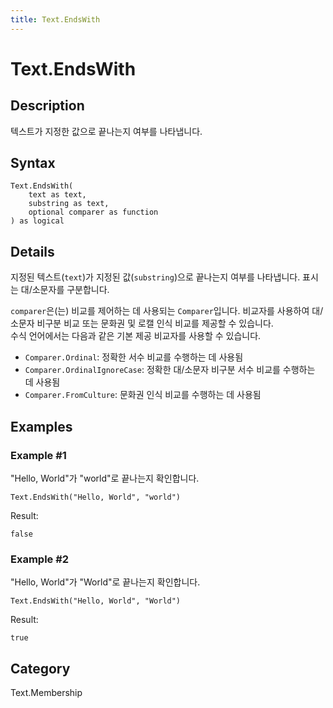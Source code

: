 ```yaml
---
title: Text.EndsWith
---
```


# Text.EndsWith


## Description

텍스트가 지정한 값으로 끝나는지 여부를 나타냅니다.


## Syntax

```powerquery
Text.EndsWith(
    text as text,
    substring as text,
    optional comparer as function
) as logical
```


## Details

지정된 텍스트(<code>text</code>)가 지정된 값(<code>substring</code>)으로 끝나는지 여부를 나타냅니다. 표시는 대/소문자를 구분합니다.      <div>        <code>comparer</code>은(는) 비교를 제어하는 데 사용되는 <code>Comparer</code>입니다. 비교자를 사용하여 대/소문자 비구분 비교 또는 문화권 및 로캘 인식 비교를 제공할 수 있습니다.      </div>      <div>        수식 언어에서는 다음과 같은 기본 제공 비교자를 사용할 수 있습니다.      </div>      <ul>        <li><code>Comparer.Ordinal</code>: 정확한 서수 비교를 수행하는 데 사용됨</li>        <li><code>Comparer.OrdinalIgnoreCase</code>: 정확한 대/소문자 비구분 서수 비교를 수행하는 데 사용됨</li>        <li> <code>Comparer.FromCulture</code>: 문화권 인식 비교를 수행하는 데 사용됨</li>      </ul>


## Examples

### Example #1 
&#34;Hello, World&#34;가 &#34;world&#34;로 끝나는지 확인합니다.
```powerquery
Text.EndsWith("Hello, World", "world")
```

Result: 
```powerquery
false
```


### Example #2 
&#34;Hello, World&#34;가 &#34;World&#34;로 끝나는지 확인합니다.
```powerquery
Text.EndsWith("Hello, World", "World")
```

Result: 
```powerquery
true
```




## Category
Text.Membership
